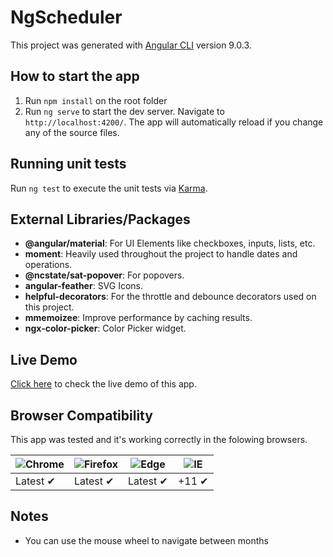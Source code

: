 # NgScheduler

This project was generated with [Angular CLI](https://github.com/angular/angular-cli) version 9.0.3.

## How to start the app

1. Run `npm install` on the root folder
2. Run `ng serve` to start the dev server. Navigate to `http://localhost:4200/`. The app will automatically reload if you change any of the source files.

## Running unit tests

Run `ng test` to execute the unit tests via [Karma](https://karma-runner.github.io).

## External Libraries/Packages

- **@angular/material**: For UI Elements like checkboxes, inputs, lists, etc.
- **moment**: Heavily used throughout the project to handle dates and operations.
- **@ncstate/sat-popover**: For popovers.
- **angular-feather**: SVG Icons.
- **helpful-decorators**: For the throttle and debounce decorators used on this project.
- **mmemoizee**: Improve performance by caching results.
- **ngx-color-picker**: Color Picker widget.

## Live Demo

[Click here](https://ng-scheduler.vercel.app/) to check the live demo of this app.

## Browser Compatibility

This app was tested and it's working correctly in the folowing browsers.

| ![Chrome](https://raw.githubusercontent.com/alrra/browser-logos/master/src/chrome/chrome_48x48.png) | ![Firefox](https://raw.githubusercontent.com/alrra/browser-logos/master/src/firefox/firefox_48x48.png) | ![Edge](https://raw.githubusercontent.com/alrra/browser-logos/master/src/edge/edge_48x48.png) | ![IE](https://raw.githubusercontent.com/alrra/browser-logos/main/src/archive/internet-explorer_9-11/internet-explorer_9-11_48x48.png) |
| --------------------------------------------------------------------------------------------------- | ------------------------------------------------------------------------------------------------------ | --------------------------------------------------------------------------------------------- | ------------------------------------------------------------------------------------------------------------------------------------- |
| Latest ✔                                                                                            | Latest ✔                                                                                               | Latest ✔                                                                                      | +11 ✔                                                                                                                                 |

## Notes

- You can use the mouse wheel to navigate between months
